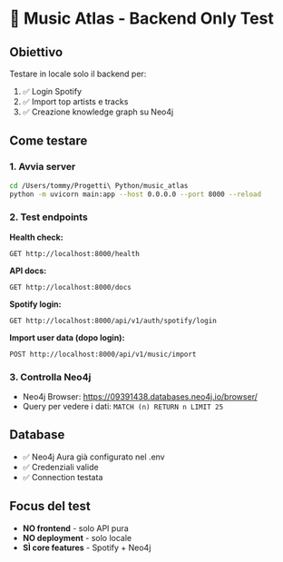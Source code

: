 # 🎯 Music Atlas - Backend Only Test

## Obiettivo
Testare in locale solo il backend per:
1. ✅ Login Spotify 
2. ✅ Import top artists e tracks
3. ✅ Creazione knowledge graph su Neo4j

## Come testare

### 1. Avvia server
```bash
cd /Users/tommy/Progetti\ Python/music_atlas
python -m uvicorn main:app --host 0.0.0.0 --port 8000 --reload
```

### 2. Test endpoints

**Health check:**
```
GET http://localhost:8000/health
```

**API docs:**
```
GET http://localhost:8000/docs
```

**Spotify login:**
```
GET http://localhost:8000/api/v1/auth/spotify/login
```

**Import user data (dopo login):**
```
POST http://localhost:8000/api/v1/music/import
```

### 3. Controlla Neo4j
- Neo4j Browser: https://09391438.databases.neo4j.io/browser/
- Query per vedere i dati: `MATCH (n) RETURN n LIMIT 25`

## Database
- ✅ Neo4j Aura già configurato nel .env
- ✅ Credenziali valide
- ✅ Connection testata

## Focus del test
- **NO frontend** - solo API pura
- **NO deployment** - solo locale
- **SÌ core features** - Spotify + Neo4j
